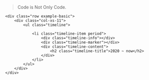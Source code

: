 

> Code is Not Only Code.  

<div class="container-fluid2">

    <div class="row example-basic">
        <div class="col-xs-11">
            <ul class="timeline">
                
                <li class="timeline-item period">
                    <div class="timeline-info"></div>
                    <div class="timeline-marker"></div>
                    <div class="timeline-content">
                        <h2 class="timeline-title">2020 ~ now</h2>
                    </div>
                </li>
            </ul>
        </div>
    </div>
</div>
